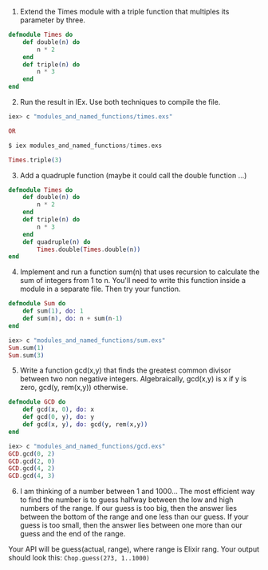 1. Extend the Times module with a triple function that multiples its parameter by three.

```elixir
defmodule Times do
    def double(n) do
        n * 2
    end
    def triple(n) do
        n * 3
    end
end
```

2. Run the result in IEx. Use both techniques to compile the file.

```elixir
iex> c "modules_and_named_functions/times.exs"

OR

$ iex modules_and_named_functions/times.exs

Times.triple(3)
```

3. Add a quadruple function (maybe it could call the double function ...)

```elixir
defmodule Times do
    def double(n) do
        n * 2
    end
    def triple(n) do
        n * 3
    end
    def quadruple(n) do
        Times.double(Times.double(n))
end
```

4. Implement and run a function sum(n) that uses recursion to calculate the sum of integers from 1 to n. You'll need to write this function inside a module in a separate file. Then try your function.

```elixir
defmodule Sum do
    def sum(1), do: 1
    def sum(n), do: n + sum(n-1)
end
```

```elixir
iex> c "modules_and_named_functions/sum.exs"
Sum.sum(1)
Sum.sum(3)
```

5. Write a function gcd(x,y) that finds the greatest common divisor between two non negative integers. Algebraically, gcd(x,y) is x if y is zero, gcd(y, rem(x,y)) otherwise. 

```elixir
defmodule GCD do
    def gcd(x, 0), do: x
    def gcd(0, y), do: y
    def gcd(x, y), do: gcd(y, rem(x,y)) 
end
```

```elixir
iex> c "modules_and_named_functions/gcd.exs"
GCD.gcd(0, 2)
GCD.gcd(2, 0)
GCD.gcd(4, 2) 
GCD.gcd(4, 3) 
```

6. I am thinking of a number between 1 and 1000... The most efficient way to find the number is to guess halfway between the low and high numbers of the range. If our guess is too big, then the answer lies between the bottom of the range and one less than our guess. If your guess is too small, then the answer lies between one more than our guess and the end of the range.

Your API will be guess(actual, range), where range is Elixir rang. Your output should look this: 
`Chop.guess(273, 1..1000)`

